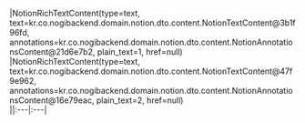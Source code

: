 |NotionRichTextContent(type=text, text=kr.co.nogibackend.domain.notion.dto.content.NotionTextContent@3b1f96fd, annotations=kr.co.nogibackend.domain.notion.dto.content.NotionAnnotationsContent@21d6e7b2, plain_text=1, href=null)<br>|NotionRichTextContent(type=text, text=kr.co.nogibackend.domain.notion.dto.content.NotionTextContent@47f9e962, annotations=kr.co.nogibackend.domain.notion.dto.content.NotionAnnotationsContent@16e79eac, plain_text=2, href=null)<br>||:---|:---|
  

